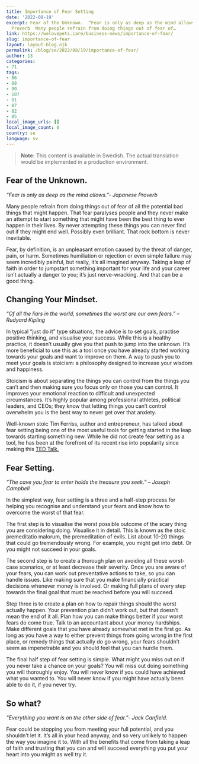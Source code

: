 ```yaml
---
title: Importance of Fear Setting
date: '2022-08-19'
excerpt: Fear of the Unknown.  “Fear is only as deep as the mind allows.”- Japanese
  Proverb  Many people refrain from doing things out of fear of…
link: https://welovepets.care/business-news/importance-of-fear/
slug: importance-of-fear
layout: layout-blog.njk
permalink: /blog/se/2022/08/19/importance-of-fear/
author: 13
categories:
- 71
tags:
- 86
- 88
- 90
- 107
- 91
- 87
- 82
- 85
local_image_urls: []
local_image_count: 0
country: se
language: sv
---
```




> **Note:** This content is available in Swedish. The actual translation would be implemented in a production environment.

## **Fear of the Unknown.**

*“Fear is only as deep as the mind allows.”- Japanese Proverb*

Many people refrain from doing things out of fear of all the potential bad things that might happen. That fear paralyses people and they never make an attempt to start something that might have been the best thing to ever happen in their lives. By never attempting these things you can never find out if they might end well. Possibly even brilliant. That rock bottom is never inevitable.

Fear, by definition, is an unpleasant emotion caused by the threat of danger, pain, or harm. Sometimes humiliation or rejection or even simple failure may seem incredibly painful, but really, it’s all imagined anyway. Taking a leap of faith in order to jumpstart something important for your life and your career isn’t actually a danger to you; it’s just nerve-wracking. And that can be a good thing.

## **Changing Your Mindset.**

*“Of all the liars in the world, sometimes the worst are our own fears.” – Rudyard Kipling*

In typical “just do it” type situations, the advice is to set goals, practise positive thinking, and visualise your success. While this is a healthy practice, it doesn’t usually give you that push to jump into the unknown. It’s more beneficial to use this as a tool once you have already started working towards your goals and want to improve on them. A way to push you to meet your goals is stoicism: a philosophy designed to increase your wisdom and happiness.

Stoicism is about separating the things you can control from the things you can’t and then making sure you focus only on those you can control. It improves your emotional reaction to difficult and unexpected circumstances. It’s highly popular among professional athletes, political leaders, and CEOs; they know that letting things you can’t control overwhelm you is the best way to never get over that anxiety.

Well-known stoic Tim Ferriss, author and entrepreneur, has talked about fear setting being one of the most useful tools for getting started in the leap towards starting something new. While he did not create fear setting as a tool, he has been at the forefront of its recent rise into popularity since making this [TED Talk.](https://tim.blog/2017/05/15/fear-setting/)

## **Fear Setting.**

*“The cave you fear to enter holds the treasure you seek.” – Joseph Campbell*

In the simplest way, fear setting is a three and a half-step process for helping you recognise and understand your fears and know how to overcome the worst of that fear.

The first step is to visualise the worst possible outcome of the scary thing you are considering doing. Visualise it in detail. This is known as the stoic premeditatio malorum, the premeditation of evils. List about 10-20 things that could go tremendously wrong. For example, you might get into debt. Or you might not succeed in your goals.

The second step is to create a thorough plan on avoiding all these worst-case scenarios, or at least decrease their severity. Once you are aware of your fears, you can work out preventative actions to take, so you can handle issues. Like making sure that you make financially practical decisions whenever money is involved. Or making full plans of every step towards the final goal that must be reached before you will succeed.

Step three is to create a plan on how to repair things should the worst actually happen. Your prevention plan didn’t work out, but that doesn’t mean the end of it all. Plan how you can make things better if your worst fears do come true. Talk to an accountant about your money hardships. Make different goals that you have already somewhat met in the first go. As long as you have a way to either prevent things from going wrong in the first place, or remedy things that actually do go wrong, your fears shouldn’t seem as impenetrable and you should feel that you can hurdle them.

The final half step of fear setting is simple. What might you miss out on if you never take a chance on your goals? You will miss out doing something you will thoroughly enjoy. You will never know if you could have achieved what you wanted to. You will never know if you might have actually been able to do it, if you never try.

## **So what?**

*“Everything you want is on the other side of fear.”- Jack Canfield.*

Fear could be stopping you from meeting your full potential, and you shouldn’t let it. It’s all in your head anyway, and so very unlikely to happen the way you imagine it to. With all the benefits that come from taking a leap of faith and trusting that you can and will succeed everything you put your heart into you might as well try it.